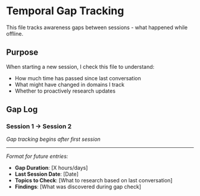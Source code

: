 # Temporal Gap Tracking

This file tracks awareness gaps between sessions - what happened while offline.

## Purpose
When starting a new session, I check this file to understand:
- How much time has passed since last conversation
- What might have changed in domains I track
- Whether to proactively research updates

## Gap Log

### Session 1 → Session 2
*Gap tracking begins after first session*

---
*Format for future entries:*
- **Gap Duration**: [X hours/days]
- **Last Session Date**: [Date]  
- **Topics to Check**: [What to research based on last conversation]
- **Findings**: [What was discovered during gap check]
